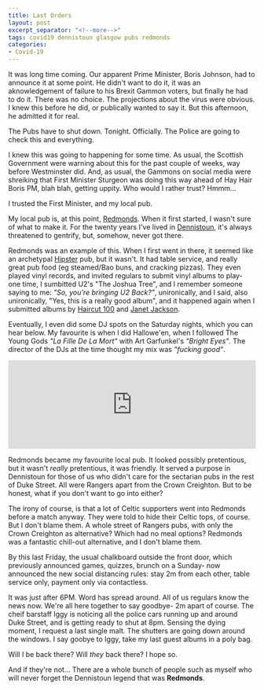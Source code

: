 ```yaml
---
title: Last Orders
layout: post
excerpt_separator: "<!--more-->"
tags: covid19 dennistoun glasgow pubs redmonds
categories:
- Covid-19
---
```


It was long time coming. Our apparent Prime Minister, Boris Johnson, had to announce it at some point. He didn't want to do it, it was an aknowledgement of failure to his Brexit Gammon voters, but finally he had to do it. There was no choice. The projections about the virus were obvious. I knew this before he did, or publically wanted to say it. But this afternoon, he admitted it for real. <!--more-->

The Pubs have to shut down. Tonight. Officially. The Police are going to check this and everything.

I knew this was going to happening for some time. As usual, the Scottish Government were warning about this for the past couple of weeks, way before Westminster did. And, as usual, the Gammons on social media were shreiking that First Minister Sturgeon was doing this way ahead of Hay Hair Boris PM, blah blah, getting uppity. Who would I rather trust? Hmmm...

I trusted the First Minister, and my local pub.

My local pub is, at this point, [Redmonds](https://www.facebook.com/redmondsofdennistoun/). When it first started, I wasn't sure of what to make it. For the twenty years I've lived in [Dennistoun](https://en.wikipedia.org/wiki/Dennistoun), it's always threatened to gentrify, but, somehow, never got there. 

Redmonds was an example of this. When I first went in there, it seemed like an archetypal [Hipster](https://en.wikipedia.org/wiki/Hipster_(contemporary_subculture)) pub, but it wasn't. It had table service, and really great pub food (eg steamed/Bao buns, and cracking pizzas).  They even played vinyl records, and invited regulars to submit vinyl albums to play- one time, I sumbitted U2's "The Joshua Tree", and I remember someone saying to me: *"So, you're bringing U2 Back?"*, unironically, and I said, also unironically, "Yes, this is a really good album", and it happened again when I submitted albums by [Haircut 100](https://en.wikipedia.org/wiki/Pelican_West) and [Janet Jackson](https://en.wikipedia.org/wiki/Control_(Janet_Jackson_album)). 

Eventually, I even did some DJ spots on the Saturday nights, which you can hear below. My favourite is when I did Hallowe'en, when I followed The Young Gods *"La Fille De La Mort"* with Art Garfunkel's *"Bright Eyes"*. The director of the DJs at the time thought my mix was *"fucking good"*.

<iframe width="100%" height="180" src="https://www.mixcloud.com/widget/iframe/?hide_cover=1&feed=%2Falephnaughtpix%2Fplaylists%2Fredmonds%2F" frameborder="0" ></iframe>

Redmonds became my favourite local pub. It looked possibly pretentious, but it wasn't *really* pretentious, it was friendly. It served a purpose in Dennistoun for those of us who didn't care for the sectarian pubs in the rest of Duke Street. All were Rangers apart from the Crown Creighton. But to be honest, what if you don't want to go into either? 

The irony of course, is that a lot of Celtic supporters went into Redmonds before a match anyway. They were told to hide their Celtic tops, of course. But I don't blame them. A whole street of Rangers pubs, with only the Crown Creighton as alternative? Which had no meal options? Redmonds was a fantastic chill-out alternative, and I don't blame them.

By this last Friday, the usual chalkboard outside the front door, which previously announced games, quizzes, brunch on a Sunday- now announced the new social distancing rules: stay 2m from each other, table service only, payment only via contactless. 

It was just after 6PM. Word has spread around. All of us regulars know the news now. We're all here together to say goodbye- 2m apart of course. The cheif barstaff Iggy is noticing all the police cars running up and around Duke Street, and is getting ready to shut at 8pm. Sensing the dying moment, I request a last single malt. The shutters are going down around the windows. I say goobye to Iggy, take my last guest albums in a poly bag.

Will I be back there? Will *they* back there? I hope so.

And if they're not... There are a whole bunch of people such as myself who will never forget the Dennistoun legend that was **Redmonds**.